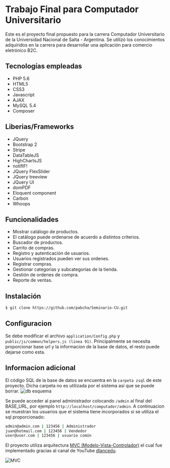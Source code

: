 # Trabajo Final para Computador Universitario
Este es el proyecto final propuesto para la carrera Computador Universitario de la Universidad Nacional de Salta - Argentina. Se utilizó los conocimientos adquiridos en la carrera para desarrollar una aplicación para comercio eletrónico B2C.

## Tecnologías empleadas
- PHP 5.6
- HTML5
- CSS3
- Javascript
- AJAX
- MySQL 5.4
- Composer

## Liberias/Frameworks
- JQuery
- Bootstrap 2
- Stripe
- DataTableJS
- HighChartsJS
- notifIF!
- JQuery FlexSlider
- JQuery treeview
- JQuery UI
- domPDF
- Eloquent component
- Carbon
- Whoops

## Funcionalidades
- Mostrar catálogo de productos.
- El catálogo puede ordenarse de acuerdo a distintos criterios.
- Buscador de productos.
- Carrito de compras.
- Registro y autenticación de usuarios.
- Usuarios registrados pueden ver sus ordenes.
- Registrar compras.
- Gestionar categorias y subcategorias de la tienda.
- Gestión de ordenes de compra.
- Reporte de ventas.

## Instalación
```sh
$ git clone https://github.com/pabcha/Seminario-CU.git
```

## Configuracion
Se debe modificar el archivo `application/Config.php` y `public/js/common/helpers.js (linea 91)`. Principalmente se necesita proporcionar base url y la informacion de la base de datos, el resto puede dejarse como esta.

## Informacion adicional
El código SQL de la base de datos se encuentra en la `carpeta zsql` de este proyecto. Dicha carpeta no es utilizada por el sistema asi que se puede borrar.
![db esquema](https://i.imgur.com/J0aIm57.png)

Se puede acceder al panel administrador colocando `/admin` al final del BASE_URL, por ejemplo `http://localhost/computador/admin`. A continuacion se muestran los usuarios que el sistema tiene incorporados si se utiliza el sql proporcionado:
```sh
admin@admin.com | 123456 | Administrador
juan@hotmail.com | 123456 | Vendedor 
user@user.com | 123456 | usuario común
```

El proyecto utiliza arquitectura [MVC (Modelo-Vista-Controlador)](https://codigofacilito.com/articulos/mvc-model-view-controller-explicado) el cual fue implementado gracias al canal de YouTube [dlancedu](https://www.youtube.com/playlist?list=PLMVWdD5bcndrmfgQdYeZqTx-OP8SQilJK).

![MVC](https://helloacm.com/wp-content/uploads/2017/01/model-view-controller-mvc-explained.jpg)

